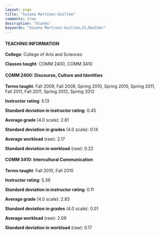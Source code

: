 ```yaml
---
layout: page
title: "Susana Martinez-Guillem" 
comments: true
description: "blanks"
keywords: "Susana Martinez-Guillem,CU,Boulder"
---
```

<head>
<script src="https://ajax.googleapis.com/ajax/libs/jquery/2.1.3/jquery.min.js"></script>
<script src="https://dl.dropboxusercontent.com/s/pc42nxpaw1ea4o9/highcharts.js?dl=0"></script>
<!-- <script src="../assets/js/highcharts.js"></script> -->
<style type="text/css">@font-face {
	font-family: "Bebas Neue";
	src: url(https://www.filehosting.org/file/details/544349/BebasNeue Regular.otf) format("opentype");
	}
	h1.Bebas { 
		font-family: "Bebas Neue", Verdana, Tahoma;
	}
</style>
</head>
	   
#### TEACHING INFORMATION

**College**: College of Arts and Sciences

**Classes taught**: COMM 2400, COMM 3410

#### COMM 2400: Discourse, Culture and Identities

**Terms taught**: Fall 2009, Fall 2009, Spring 2010, Spring 2010, Spring 2011, Fall 2011, Fall 2011, Spring 2012, Spring 2012

**Instructor rating**: 5.13

**Standard deviation in instructor rating**: 0.45

**Average grade** (4.0 scale): 2.81

**Standard deviation in grades** (4.0 scale): 0.14

**Average workload** (raw): 2.17

**Standard deviation in workload** (raw): 0.22

#### COMM 3410: Intercultural Communication

**Terms taught**: Fall 2010, Fall 2010

**Instructor rating**: 5.36

**Standard deviation in instructor rating**: 0.11

**Average grade** (4.0 scale): 2.83

**Standard deviation in grades** (4.0 scale): 0.01

**Average workload** (raw): 2.08

**Standard deviation in workload** (raw): 0.17

